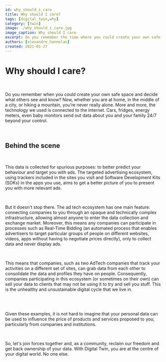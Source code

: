 ```yaml
---
id: why_should_i_care
title: Why should I care? 
tags: [digital_twin,why]
category: [twin]
image: ./why_should_i_care.jpg
image_caption: Why should I care
excerpt: Do you remember the time where you could create your own safe space and decide what others see and know?
authors: [alexandre_hannelas]
created: 2021-01-27
---
```


# Why should I care? 

<br>

Do you remember when you could create your own safe space and decide what others see and know? Now, whether you are at home, in the middle of a city, or hiking a mountain, you’re never really alone. More and more, the technology we used is connected to the internet. Cars, fridges, energy meters, even baby monitors send out data about you and your family 24/7 beyond your control.

<br>

## Behind the scene

<br>

This data is collected for spurious purposes: to better predict your behaviour and target you with ads. The targeted advertising ecosystem, using trackers included in the sites you visit and Software Development Kits (SDKs) in the apps you use, aims to get a better picture of you to present you with more relevant ads.

<br>

But it doesn't stop there. The ad tech ecosystem has one main feature: connecting companies to you through an opaque and technically complex infrastructure, allowing almost anyone to enter the data collection and exchange market. Moreover, this means any companies can participate in processes such as Real-Time Bidding (an automated process that enables advertisers to target particular groups of people on different websites, videos, apps without having to negotiate prices directly), only to collect data and never display ads. 

<br>

This means that companies, such as two AdTech companies that track your activities on a different set of sites, can grab data from each other to consolidate the data and profiles they have on people. Consequently, companies participating in this ecosystem (or sometimes on their own) can sell your data to clients that may not be using it to try and sell you stuff. This is the unhealthy and unsustainable digital cycle that we live in.

<br> 

Given these examples, it is not hard to imagine that your personal data can be used to influence the price of products and services proposed to you, particularly from companies and institutions. 

<br>

So, let's join forces together and, as a community, reclaim our freedom and get back ownership of your data. With Digital Twin, you are at the centre of your digital world. No one else. 